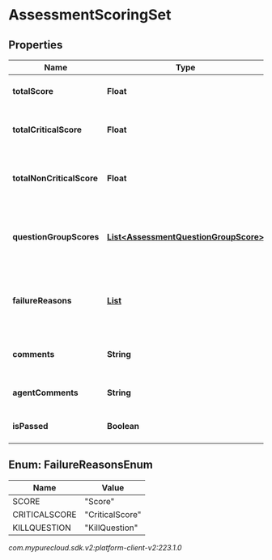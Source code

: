 # AssessmentScoringSet


## Properties

| Name | Type | Description | Notes |
| ------------ | ------------- | ------------- | ------------- |
| **totalScore** | **Float** | The total score of the answers |  [optional] |
| **totalCriticalScore** | **Float** | The total score for the critical questions |  [optional] |
| **totalNonCriticalScore** | **Float** | The total score for the non-critical questions |  [optional] |
| **questionGroupScores** | [**List&lt;AssessmentQuestionGroupScore&gt;**](AssessmentQuestionGroupScore) | The individual scores for each question group |  |
| **failureReasons** | [**List<FailureReasonsEnum>**](#Enum--FailureReasonsEnum) | If the assessment was not passed, the reasons for failure. |  [optional] |
| **comments** | **String** | Comments provided for these answers. |  [optional] |
| **agentComments** | **String** | Comments provided by agent. |  [optional] |
| **isPassed** | **Boolean** | True if the assessment was passed |  [optional] |


## Enum: FailureReasonsEnum

| Name | Value |
| ---- | ----- |
| SCORE | &quot;Score&quot; |
| CRITICALSCORE | &quot;CriticalScore&quot; |
| KILLQUESTION | &quot;KillQuestion&quot; |




_com.mypurecloud.sdk.v2:platform-client-v2:223.1.0_
